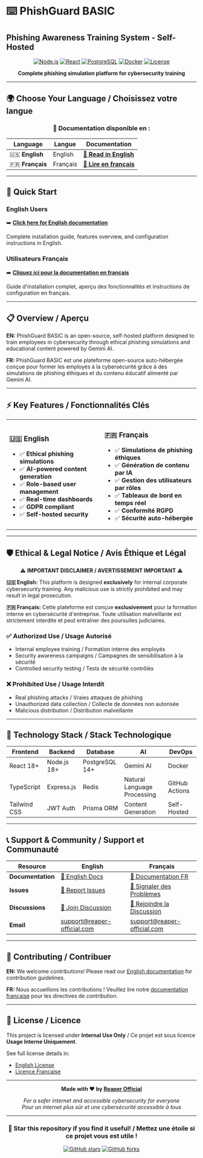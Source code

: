 # ⌨️ PhishGuard BASIC 
## Phishing Awareness Training System - Self-Hosted

<div align="center">

[![Node.js](https://img.shields.io/badge/Node.js-18+-green.svg)](https://nodejs.org/)
[![React](https://img.shields.io/badge/React-18+-blue.svg)](https://reactjs.org/)
[![PostgreSQL](https://img.shields.io/badge/PostgreSQL-14+-blue.svg)](https://postgresql.org/)
[![Docker](https://img.shields.io/badge/Docker-Ready-blue.svg)](https://docker.com/)
[![License](https://img.shields.io/badge/License-Internal_Use-red.svg)](#license)

**Complete phishing simulation platform for cybersecurity training**

</div>

---

## 🌍 Choose Your Language / Choisissez votre langue

<div align="center">

### 📖 Documentation disponible en :

| Language | Langue | Documentation |
|----------|--------|---------------|
| 🇺🇸 **English** | English | **[📘 Read in English](./readme-eng.md)** |
| 🇫🇷 **Français** | Français | **[📘 Lire en français](./readme-fr.md)** |

</div>

---

## 🚀 Quick Start

### English Users
➡️ **[Click here for English documentation](./readme-eng.md)**

Complete installation guide, features overview, and configuration instructions in English.

### Utilisateurs Français
➡️ **[Cliquez ici pour la documentation en français](./readme-fr.md)**

Guide d'installation complet, aperçu des fonctionnalités et instructions de configuration en français.

---

## 📋 Overview / Aperçu

**EN:** PhishGuard BASIC is an open-source, self-hosted platform designed to train employees in cybersecurity through ethical phishing simulations and educational content powered by Gemini AI.

**FR:** PhishGuard BASIC est une plateforme open-source auto-hébergée conçue pour former les employés à la cybersécurité grâce à des simulations de phishing éthiques et du contenu éducatif alimenté par Gemini AI.

---

## ⚡ Key Features / Fonctionnalités Clés

<table>
<tr>
<td width="50%">

### 🇺🇸 **English**
- ✅ **Ethical phishing simulations**
- ✅ **AI-powered content generation**
- ✅ **Role-based user management**
- ✅ **Real-time dashboards**
- ✅ **GDPR compliant**
- ✅ **Self-hosted security**

</td>
<td width="50%">

### 🇫🇷 **Français**
- ✅ **Simulations de phishing éthiques**
- ✅ **Génération de contenu par IA**
- ✅ **Gestion des utilisateurs par rôles**
- ✅ **Tableaux de bord en temps réel**
- ✅ **Conformité RGPD**
- ✅ **Sécurité auto-hébergée**

</td>
</tr>
</table>

---

## 🛡️ Ethical & Legal Notice / Avis Éthique et Légal

<div align="center">

⚠️ **IMPORTANT DISCLAIMER / AVERTISSEMENT IMPORTANT** ⚠️

</div>

**🇺🇸 English:** This platform is designed **exclusively** for internal corporate cybersecurity training. Any malicious use is strictly prohibited and may result in legal prosecution.

**🇫🇷 Français:** Cette plateforme est conçue **exclusivement** pour la formation interne en cybersécurité d'entreprise. Toute utilisation malveillante est strictement interdite et peut entraîner des poursuites judiciaires.

### ✅ Authorized Use / Usage Autorisé
- Internal employee training / Formation interne des employés
- Security awareness campaigns / Campagnes de sensibilisation à la sécurité
- Controlled security testing / Tests de sécurité contrôlés

### ❌ Prohibited Use / Usage Interdit
- Real phishing attacks / Vraies attaques de phishing
- Unauthorized data collection / Collecte de données non autorisée
- Malicious distribution / Distribution malveillante

---

## 🔧 Technology Stack / Stack Technologique

<div align="center">

| Frontend | Backend | Database | AI | DevOps |
|----------|---------|----------|-----|--------|
| React 18+ | Node.js 18+ | PostgreSQL 14+ | Gemini AI | Docker |
| TypeScript | Express.js | Redis | Natural Language Processing | GitHub Actions |
| Tailwind CSS | JWT Auth | Prisma ORM | Content Generation | Self-Hosted |

</div>

---

## 📞 Support & Community / Support et Communauté

<div align="center">

| Resource | English | Français |
|----------|---------|----------|
| **Documentation** | [📖 English Docs](./readme-eng.md) | [📖 Documentation FR](./readme-fr.md) |
| **Issues** | [🐛 Report Issues](https://github.com/Reaper-Official/phishguard-basic/issues) | [🐛 Signaler des Problèmes](https://github.com/Reaper-Official/phishguard-basic/issues) |
| **Discussions** | [💬 Join Discussion](https://github.com/Reaper-Official/phishguard-basic/discussions) | [💬 Rejoindre la Discussion](https://github.com/Reaper-Official/phishguard-basic/discussions) |
| **Email** | support@reaper-official.com | support@reaper-official.com |

</div>

---

## 🤝 Contributing / Contribuer

**EN:** We welcome contributions! Please read our [English documentation](./readme-eng.md) for contribution guidelines.

**FR:** Nous accueillons les contributions ! Veuillez lire notre [documentation française](./readme-fr.md) pour les directives de contribution.

---

## 📄 License / Licence

This project is licensed under **Internal Use Only** / Ce projet est sous licence **Usage Interne Uniquement**.

See full license details in:
- [English License](https://github.com/Reaper-Official/cyber-prevention-tool/blob/main/readme-eng.md#-license)
- [Licence Française](https://github.com/Reaper-Official/cyber-prevention-tool/blob/main/readme-fr.md#-license)

---

<div align="center">

**Made with ❤️ by [Reaper Official](https://github.com/Reaper-Official)**

*For a safer internet and accessible cybersecurity for everyone*  
*Pour un internet plus sûr et une cybersécurité accessible à tous*

</div>

---

<div align="center">

### 🌟 Star this repository if you find it useful! / Mettez une étoile si ce projet vous est utile !

[![GitHub stars](https://img.shields.io/github/stars/Reaper-Official/phishguard-basic.svg?style=social&label=Star)](https://github.com/Reaper-Official/phishguard-basic)
[![GitHub forks](https://img.shields.io/github/forks/Reaper-Official/phishguard-basic.svg?style=social&label=Fork)](https://github.com/Reaper-Official/phishguard-basic/fork)

</div>
